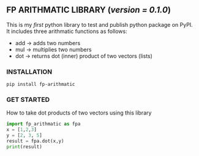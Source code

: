 ## FP ARITHMATIC LIBRARY (*version = 0.1.0*)
This is my *first* python library to test and publish python package on PyPI.  
It includes three arithmatic functions as follows:
- add -> adds two numbers
- mul -> multiplies two numbers
- dot -> returns dot (inner) product of two vectors (lists)

### INSTALLATION
```
pip install fp-arithmatic
```

### GET STARTED
How to take dot products of two vectors using this library

```python
import fp_arithmatic as fpa
x = [1,2,3]
y = [2, 3, 5]
result = fpa.dot(x,y)
print(result)
```